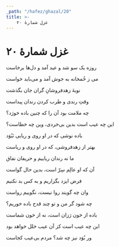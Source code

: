 ```yaml
---
_path: "/hafez/ghazal/20"
title: >-
    غزل شمارهٔ ۲۰
---
```

# غزل شمارهٔ ۲۰

<div class="b" id="bn1"><div class="m1"><p>روزه یک سو شد و عید آمد و دل‌ها برخاست</p></div>
<div class="m2"><p>می ز خُمخانه به جوش آمد و می‌باید خواست</p></div></div>
<div class="b" id="bn2"><div class="m1"><p>نوبهٔ زهدفروشانِ گران جان بگذشت</p></div>
<div class="m2"><p>وقتِ رندی و طرب کردن رندان پیداست</p></div></div>
<div class="b" id="bn3"><div class="m1"><p>چه ملامت بود آن را که چنین باده خورَد؟</p></div>
<div class="m2"><p>این چه عیب است بدین بی‌خردی، وین چه خطاست؟</p></div></div>
<div class="b" id="bn4"><div class="m1"><p>باده نوشی که در او روی و ریایی نَبُوَد</p></div>
<div class="m2"><p>بهتر از زهدفروشی، که در او روی و ریاست</p></div></div>
<div class="b" id="bn5"><div class="m1"><p>ما نه رندان ریاییم و حریفان نفاق</p></div>
<div class="m2"><p>آن که او عالِم سِرّ است، بدین حال گواست</p></div></div>
<div class="b" id="bn6"><div class="m1"><p>فرض ایزد بگزاریم و به کس بد نکنیم</p></div>
<div class="m2"><p>وان چه گویند روا نیست، نگوییم رواست</p></div></div>
<div class="b" id="bn7"><div class="m1"><p>چه شود گر من و تو چند قدح باده خوریم؟</p></div>
<div class="m2"><p>باده از خون رَزان است، نه از خون شماست</p></div></div>
<div class="b" id="bn8"><div class="m1"><p>این چه عیب است کز آن عیب خلل خواهد بود</p></div>
<div class="m2"><p>ور بُوَد نیز چه شد؟ مردم بی‌عیب کجاست</p></div></div>

